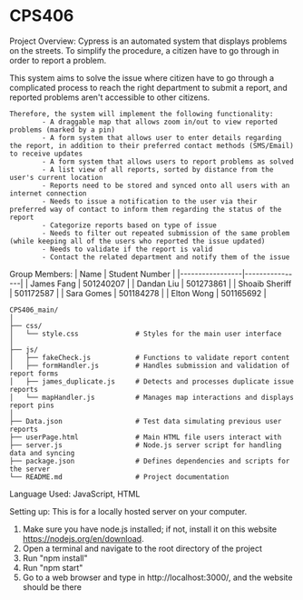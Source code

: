# CPS406

Project Overview:
Cypress is an automated system that displays problems on the streets. To simplify the procedure, a citizen have to go through in order to report a problem.

This system aims to solve the issue where citizen have to go through a complicated process to reach the right department to submit a report, and reported problems aren't accessible to other citizens.

```
Therefore, the system will implement the following functionality:
		- A draggable map that allows zoom in/out to view reported problems (marked by a pin)
		- A form system that allows user to enter details regarding the report, in addition to their preferred contact methods (SMS/Email) to receive updates
		- A form system that allows users to report problems as solved
		- A list view of all reports, sorted by distance from the user's current location
		- Reports need to be stored and synced onto all users with an internet connection
		- Needs to issue a notification to the user via their preferred way of contact to inform them regarding the status of the report
		- Categorize reports based on type of issue
		- Needs to filter out repeated submission of the same problem (while keeping all of the users who reported the issue updated)
		- Needs to validate if the report is valid
		- Contact the related department and notify them of the issue
```

Group Members:
| Name            | Student Number |
|-----------------|----------------|
| James Fang      | 501240207      |
| Dandan Liu      | 501273861      |
| Shoaib Sheriff  | 501172587      |
| Sara Gomes      | 501184278      |
| Elton Wong      | 501165692      |

```
CPS406_main/
│
├── css/
│   └── style.css              # Styles for the main user interface
│
├── js/
│   ├── fakeCheck.js           # Functions to validate report content
│   ├── formHandler.js         # Handles submission and validation of report forms
│   ├── james_duplicate.js     # Detects and processes duplicate issue reports
│   └── mapHandler.js          # Manages map interactions and displays report pins
│
├── Data.json                  # Test data simulating previous user reports
├── userPage.html              # Main HTML file users interact with
├── server.js                  # Node.js server script for handling data and syncing
├── package.json               # Defines dependencies and scripts for the server
└── README.md                  # Project documentation
```

Language Used:
JavaScript, HTML

Setting up:
This is for a locally hosted server on your computer. 
1. Make sure you have node.js installed; if not, install it on this website https://nodejs.org/en/download.
2. Open a terminal and navigate to the root directory of the project
3. Run "npm install"
4. Run "npm start"
5. Go to a web browser and type in http://localhost:3000/, and the website should be there
